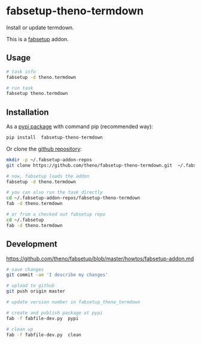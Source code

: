 # fabsetup-theno-termdown

Install or update termdown.

This is a [fabsetup](https://github.com/theno/fabsetup) addon.

## Usage

```bash
# task info
fabsetup -d theno.termdown

# run task
fabsetup theno.termdown
```

## Installation

As a [pypi package](https://pypi.python.org/pypi/fabsetup-theno-termdown)
with command pip (recommended way):

```bash
pip install  fabsetup-theno-termdown
```

Or clone the [github repository](https://github.com/theno/fabsetup-theno-termdown):

```bash
mkdir -p ~/.fabsetup-addon-repos
git clone https://github.com/theno/fabsetup-theno-termdown.git  ~/.fabsetup-addon-repos/fabsetup-theno-termdown

# now, fabsetup loads the addon
fabsetup -d theno.termdown

# you can also run the task directly
cd ~/.fabsetup-addon-repos/fabsetup-theno-termdown
fab -d theno.termdown

# or from a checked out fabsetup repo
cd ~/.fabsetup
fab -d theno.termdown
```

## Development

https://github.com/theno/fabsetup/blob/master/howtos/fabsetup-addon.md

```bash
# save changes
git commit -am 'I describe my changes'

# upload to github
git push origin master

# update version number in fabsetup_theno_termdown

# create and publish package at pypi
fab -f fabfile-dev.py  pypi

# clean up
fab -f fabfile-dev.py  clean
```
